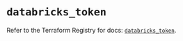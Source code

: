 # `databricks_token`

Refer to the Terraform Registry for docs: [`databricks_token`](https://registry.terraform.io/providers/databricks/databricks/1.36.3/docs/resources/token).
